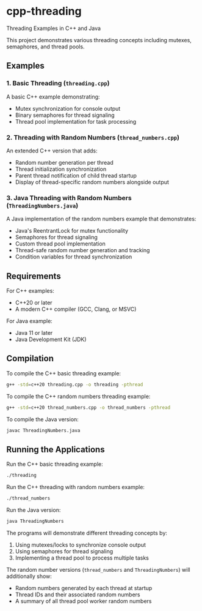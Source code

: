 # cpp-threading
Threading Examples in C++ and Java

This project demonstrates various threading concepts including mutexes, semaphores, and thread pools.

## Examples

### 1. Basic Threading (`threading.cpp`)
A basic C++ example demonstrating:
- Mutex synchronization for console output
- Binary semaphores for thread signaling
- Thread pool implementation for task processing

### 2. Threading with Random Numbers (`thread_numbers.cpp`)
An extended C++ version that adds:
- Random number generation per thread
- Thread initialization synchronization
- Parent thread notification of child thread startup
- Display of thread-specific random numbers alongside output

### 3. Java Threading with Random Numbers (`ThreadingNumbers.java`)
A Java implementation of the random numbers example that demonstrates:
- Java's ReentrantLock for mutex functionality
- Semaphores for thread signaling
- Custom thread pool implementation
- Thread-safe random number generation and tracking
- Condition variables for thread synchronization

## Requirements

For C++ examples:
- C++20 or later
- A modern C++ compiler (GCC, Clang, or MSVC)

For Java example:
- Java 11 or later
- Java Development Kit (JDK)

## Compilation

To compile the C++ basic threading example:
```bash
g++ -std=c++20 threading.cpp -o threading -pthread
```

To compile the C++ random numbers threading example:
```bash
g++ -std=c++20 thread_numbers.cpp -o thread_numbers -pthread
```

To compile the Java version:
```bash
javac ThreadingNumbers.java
```

## Running the Applications

Run the C++ basic threading example:
```bash
./threading
```

Run the C++ threading with random numbers example:
```bash
./thread_numbers
```

Run the Java version:
```bash
java ThreadingNumbers
```

The programs will demonstrate different threading concepts by:
1. Using mutexes/locks to synchronize console output
2. Using semaphores for thread signaling
3. Implementing a thread pool to process multiple tasks

The random number versions (`thread_numbers` and `ThreadingNumbers`) will additionally show:
- Random numbers generated by each thread at startup
- Thread IDs and their associated random numbers
- A summary of all thread pool worker random numbers

